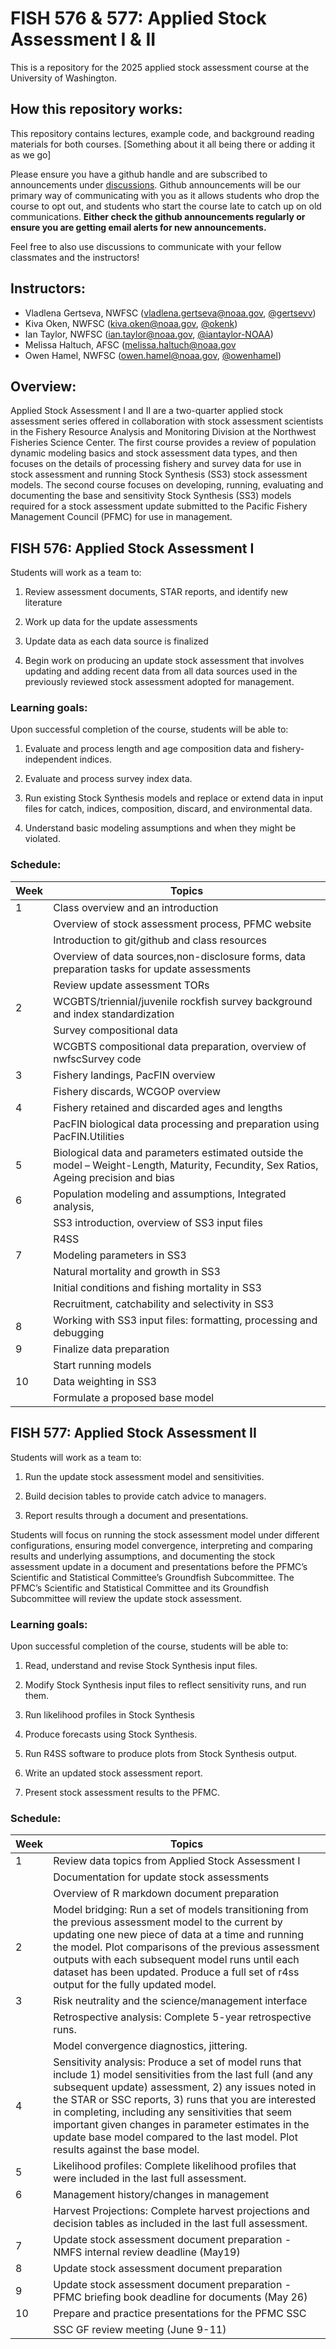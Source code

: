 # FISH 576 & 577: Applied Stock Assessment I & II

This is a repository for the 2025 applied stock assessment course at the University of Washington.

## How this repository works:

This repository contains lectures, example code, and background reading materials for both courses. [Something about it all being there or adding it as we go]

Please ensure you have a github handle and are subscribed to announcements under [discussions](https://github.com/okenk/Assessment_Class/discussions/categories/announcements). Github announcements will be our primary way of communicating with you as it allows students who drop the course to opt out, and students who start the course late to catch up on old communications. **Either check the github announcements regularly or ensure you are getting email alerts for new announcements.**

Feel free to also use discussions to communicate with your fellow classmates and the instructors!

## Instructors:

-   Vladlena Gertseva, NWFSC ([vladlena.gertseva\@noaa.gov](mailto:vladlena.gertseva@noaa.gov), [\@gertsevv](https://github.com/gertsevv))
-   Kiva Oken, NWFSC ([kiva.oken\@noaa.gov](mailto:kiva.oken@noaa.gov), [\@okenk](https://github.com/okenk))
-   Ian Taylor, NWFSC ([ian.taylor\@noaa.gov](mailto:ian.taylor@noaa.gov), [\@iantaylor-NOAA](https://github.com/iantaylor-NOAA))
-   Melissa Haltuch, AFSC ([melissa.haltuch\@noaa.gov](mailto:melissa.haltuch@noaa.gov)
-   Owen Hamel, NWFSC ([owen.hamel\@noaa.gov](mailto:owen.hamel@noaa.gov), [\@owenhamel](https://github.com/owenhamel))

## Overview:

Applied Stock Assessment I and II are a two-quarter applied stock assessment series offered in collaboration with stock assessment scientists in the Fishery Resource Analysis and Monitoring Division at the Northwest Fisheries Science Center. The first course provides a review of population dynamic modeling basics and stock assessment data types, and then focuses on the details of processing fishery and survey data for use in stock assessment and running Stock Synthesis (SS3) stock assessment models. The second course focuses on developing, running, evaluating and documenting the base and sensitivity Stock Synthesis (SS3) models required for a stock assessment update submitted to the Pacific Fishery Management Council (PFMC) for use in management.

## FISH 576: Applied Stock Assessment I

Students will work as a team to:

1.  Review assessment documents, STAR reports, and identify new literature

2.  Work up data for the update assessments

3.  Update data as each data source is finalized

4.  Begin work on producing an update stock assessment that involves updating and adding recent data from all data sources used in the previously reviewed stock assessment adopted for management.

### Learning goals:

Upon successful completion of the course, students will be able to:

1.  Evaluate and process length and age composition data and fishery-independent indices.

2.  Evaluate and process survey index data.

3.  Run existing Stock Synthesis models and replace or extend data in input files for catch, indices, composition, discard, and environmental data.

4.  Understand basic modeling assumptions and when they might be violated.

### Schedule:

| **Week** | **Topics**                                                                                                                             |
|------------|-----------------------------------------------------------|
| 1        | Class overview and an introduction                                                                                                     |
|          | Overview of stock assessment process, PFMC website                                                                                     |
|          | Introduction to git/github and class resources                                                                                         |
|          | Overview of data sources,non-disclosure forms, data preparation tasks for update assessments                                           |
|          | Review update assessment TORs                                                                                                          |
| 2        | WCGBTS/triennial/juvenile rockfish survey background and index standardization                                                         |
|          | Survey compositional data                                                                                                              |
|          | WCGBTS compositional data preparation, overview of nwfscSurvey code                                                                    |
| 3        | Fishery landings, PacFIN overview                                                                                                      |
|          | Fishery discards, WCGOP overview                                                                                                       |
| 4        | Fishery retained and discarded ages and lengths                                                                                        |
|          | PacFIN biological data processing and preparation using PacFIN.Utilities                                                               |
| 5        | Biological data and parameters estimated outside the model – Weight-Length, Maturity, Fecundity, Sex Ratios, Ageing precision and bias |
| 6        | Population modeling and assumptions, Integrated analysis,                                                                              |
|          | SS3 introduction, overview of SS3 input files                                                                                          |
|          | R4SS                                                                                                                                   |
| 7        | Modeling parameters in SS3                                                                                                             |
|          | Natural mortality and growth in SS3                                                                                                    |
|          | Initial conditions and fishing mortality in SS3                                                                                        |
|          | Recruitment, catchability and selectivity in SS3                                                                                       |
| 8        | Working with SS3 input files: formatting, processing and debugging                                                                     |
| 9        | Finalize data preparation                                                                                                              |
|          | Start running models                                                                                                                   |
| 10       | Data weighting in SS3                                                                                                                  |
|          | Formulate a proposed base model                                                                                                        |

## FISH 577: Applied Stock Assessment II

Students will work as a team to:

1.  Run the update stock assessment model and sensitivities.

2.  Build decision tables to provide catch advice to managers.

3.  Report results through a document and presentations.

Students will focus on running the stock assessment model under different configurations, ensuring model convergence, interpreting and comparing results and underlying assumptions, and documenting the stock assessment update in a document and presentations before the PFMC’s Scientific and Statistical Committee’s Groundfish Subcommittee. The PFMC’s Scientific and Statistical Committee and its Groundfish Subcommittee will review the update stock assessment.

### Learning goals:

Upon successful completion of the course, students will be able to:

1.  Read, understand and revise Stock Synthesis input files.

2.  Modify Stock Synthesis input files to reflect sensitivity runs, and run them.

3.  Run likelihood profiles in Stock Synthesis

4.  Produce forecasts using Stock Synthesis.

5.  Run R4SS software to produce plots from Stock Synthesis output.

6.  Write an updated stock assessment report.

7.  Present stock assessment results to the PFMC.

### Schedule:

| **Week** | **Topics**                                                                                                                                                                                                                                                                                                                                                                                                                     |
|------------|-----------------------------------------------------------|
| 1        | Review data topics from Applied Stock Assessment I                                                                                                                                                                                                                                                                                                                                                                             |
|          | Documentation for update stock assessments                                                                                                                                                                                                                                                                                                                                                                                     |
|          | Overview of R markdown document preparation                                                                                                                                                                                                                                                                                                                                                                                    |
| 2        | Model bridging: Run a set of models transitioning from the previous assessment model to the current by updating one new piece of data at a time and running the model. Plot comparisons of the previous assessment outputs with each subsequent model runs until each dataset has been updated. Produce a full set of r4ss output for the fully updated model.                                                                 |
| 3        | Risk neutrality and the science/management interface                                                                                                                                                                                                                                                                                                                                                                           |
|          | Retrospective analysis: Complete 5-year retrospective runs.                                                                                                                                                                                                                                                                                                                                                                    |
|          | Model convergence diagnostics, jittering.                                                                                                                                                                                                                                                                                                                                                                                      |
| 4        | Sensitivity analysis: Produce a set of model runs that include 1) model sensitivities from the last full (and any subsequent update) assessment, 2) any issues noted in the STAR or SSC reports, 3) runs that you are interested in completing, including any sensitivities that seem important given changes in parameter estimates in the update base model compared to the last model. Plot results against the base model. |
| 5        | Likelihood profiles: Complete likelihood profiles that were included in the last full assessment.                                                                                                                                                                                                                                                                                                                              |
| 6        | Management history/changes in management                                                                                                                                                                                                                                                                                                                                                                                       |
|          | Harvest Projections: Complete harvest projections and decision tables as included in the last full assessment.                                                                                                                                                                                                                                                                                                                 |
| 7        | Update stock assessment document preparation - NMFS internal review deadline (May19)                                                                                                                                                                                                                                                                                                                                           |
| 8        | Update stock assessment document preparation                                                                                                                                                                                                                                                                                                                                                                                   |
| 9        | Update stock assessment document preparation - PFMC briefing book deadline for documents (May 26)                                                                                                                                                                                                                                                                                                                              |
| 10       | Prepare and practice presentations for the PFMC SSC                                                                                                                                                                                                                                                                                                                                                                            |
|          | SSC GF review meeting (June 9-11)                                                                                                                                                                                                                                                                                                                                                                                              |
